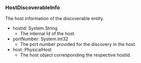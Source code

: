 ### HostDiscoverableInfo
The host information of the discoverable entity.

- hostId: System.String
  - The internal Id of the host.
- portNumber: System.Int32
  - The port number provided for the discovery in the host.
- host: PhysicalHost
  - The host object corresponding the respective hostId.
